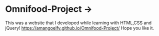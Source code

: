 # Omnifood-Project ->
This was a website that I developed while learning with HTML,CSS and jQuery!
https://amangoelfv.github.io/Omnifood-Project/
Hope you like it.
 
